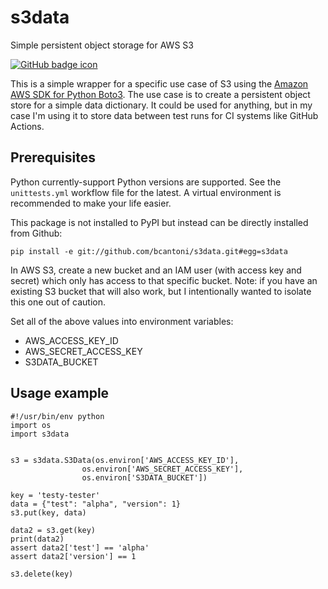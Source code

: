# s3data

Simple persistent object storage for AWS S3

[![GitHub badge icon](https://github.com/bcantoni/s3data/workflows/Unit%20tests/badge.svg)](https://github.com/bcantoni/s3data/actions/workflows/unittests.yml)

This is a simple wrapper for a specific use case of S3 using the [Amazon AWS SDK for Python Boto3](https://aws.amazon.com/sdk-for-python/). The use case is to create a persistent object store for a simple data dictionary. It could be used for anything, but in my case I'm using it to store data between test runs for CI systems like GitHub Actions.

## Prerequisites

Python currently-support Python versions are supported. See the `unittests.yml` workflow file for the latest. A virtual environment is recommended to make your life easier.

This package is not installed to PyPI but instead can be directly installed from Github:

    pip install -e git://github.com/bcantoni/s3data.git#egg=s3data

In AWS S3, create a new bucket and an IAM user (with access key and secret) which only has access to that specific bucket. Note: if you have an existing S3 bucket that will also work, but I intentionally wanted to isolate this one out of caution.

Set all of the above values into environment variables:

* AWS_ACCESS_KEY_ID
* AWS_SECRET_ACCESS_KEY
* S3DATA_BUCKET

## Usage example

    #!/usr/bin/env python
    import os
    import s3data


    s3 = s3data.S3Data(os.environ['AWS_ACCESS_KEY_ID'],
                    os.environ['AWS_SECRET_ACCESS_KEY'],
                    os.environ['S3DATA_BUCKET'])

    key = 'testy-tester'
    data = {"test": "alpha", "version": 1}
    s3.put(key, data)

    data2 = s3.get(key)
    print(data2)
    assert data2['test'] == 'alpha'
    assert data2['version'] == 1

    s3.delete(key)
